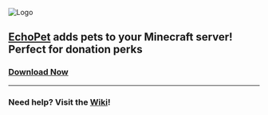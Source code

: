 ![Logo](http://dev.bukkit.org/media/images/52/979/Title.png)
## [EchoPet](https://dev.bukkit.org/bukkit-plugins/echopet/) adds pets to your Minecraft server! Perfect for donation perks
### [Download Now](https://github.com/Borlea/EchoPet/releases)
----

### Need help? Visit the [Wiki](https://github.com/Borlea/EchoPet/wiki)!
